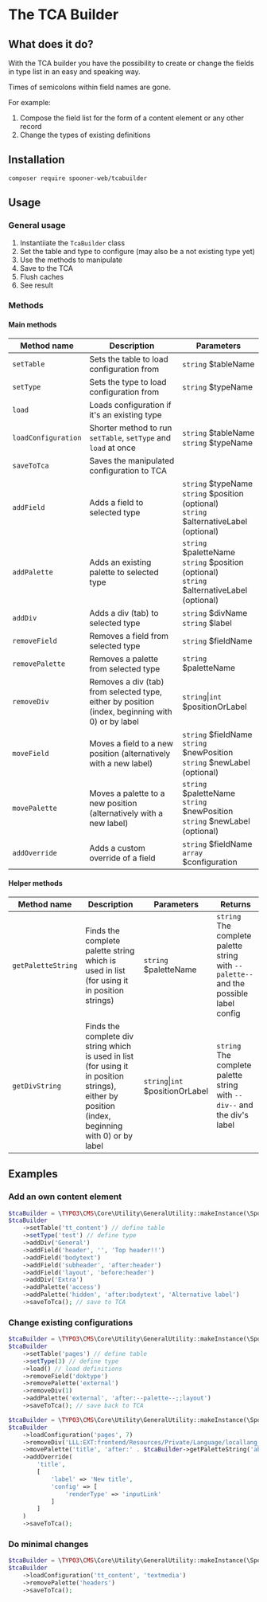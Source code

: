 # The TCA Builder

## What does it do?

With the TCA builder you have the possibility to create
or change the fields in type list in an easy and speaking way.

Times of semicolons within field names are gone.

For example:
1. Compose the field list for the form of a content element or any other record
1. Change the types of existing definitions

## Installation

`composer require spooner-web/tcabuilder`

## Usage

### General usage

1. Instantiiate the `TcaBuilder` class
1. Set the table and type to configure (may also be a not existing type yet)
1. Use the methods to manipulate
1. Save to the TCA
1. Flush caches
1. See result

### Methods

#### Main methods

| Method name | Description | Parameters |
| ----------- | ----------- | ---------- |
| `setTable` | Sets the table to load configuration from | `string` $tableName |
| `setType` | Sets the type to load configuration from | `string` $typeName |
| `load` | Loads configuration if it's an existing type |  |
| `loadConfiguration` | Shorter method to run `setTable`, `setType` and `load` at once | `string` $tableName <br> `string` $typeName |
| `saveToTca` | Saves the manipulated configuration to TCA |  |
| `addField` | Adds a field to selected type | `string` $typeName <br> `string` $position (optional) <br> `string` $alternativeLabel (optional) |
| `addPalette` | Adds an existing palette to selected type | `string` $paletteName <br> `string` $position (optional)<br> `string` $alternativeLabel (optional) |
| `addDiv` | Adds a div (tab) to selected type | `string` $divName <br> `string` $label |
| `removeField` | Removes a field from selected type | `string` $fieldName |
| `removePalette` | Removes a palette from selected type | `string` $paletteName |
| `removeDiv` | Removes a div (tab) from selected type, either by position (index, beginning with 0) or by label | `string`&#124;`int` $positionOrLabel |
| `moveField` | Moves a field to a new position (alternatively with a new label) | `string` $fieldName <br> `string` $newPosition <br> `string` $newLabel (optional) |
| `movePalette` | Moves a palette to a new position (alternatively with a new label) | `string` $paletteName <br> `string` $newPosition <br> `string` $newLabel (optional) |
| `addOverride` | Adds a custom override of a field | `string` $fieldName <br> `array` $configuration |

#### Helper methods

| Method name | Description | Parameters | Returns |
| ----------- | ----------- | ---------- | ------- |
| `getPaletteString` | Finds the complete palette string which is used in list (for using it in position strings) | `string` $paletteName | `string` The complete palette string with `--palette--` and the possible label config |
| `getDivString` | Finds the complete div string which is used in list (for using it in position strings), either by position (index, beginning with 0) or by label | `string`&#124;`int` $positionOrLabel | `string` The complete palette string with `--div--` and the div's label |

## Examples

### Add an own content element

```php
$tcaBuilder = \TYPO3\CMS\Core\Utility\GeneralUtility::makeInstance(\SpoonerWeb\TcaBuilder\TcaBuilder::class);
$tcaBuilder
    ->setTable('tt_content') // define table
    ->setType('test') // define type
    ->addDiv('General')
    ->addField('header', '', 'Top header!!')
    ->addField('bodytext')
    ->addField('subheader', 'after:header')
    ->addField('layout', 'before:header')
    ->addDiv('Extra')
    ->addPalette('access')
    ->addPalette('hidden', 'after:bodytext', 'Alternative label')
    ->saveToTca(); // save to TCA
```

### Change existing configurations

```php
$tcaBuilder = \TYPO3\CMS\Core\Utility\GeneralUtility::makeInstance(\SpoonerWeb\TcaBuilder\TcaBuilder::class);
$tcaBuilder
    ->setTable('pages') // define table
    ->setType(3) // define type
    ->load() // load definitions
    ->removeField('doktype')
    ->removePalette('external')
    ->removeDiv(1)
    ->addPalette('external', 'after:--palette--;;layout')
    ->saveToTca(); // save back to TCA
```

```php
$tcaBuilder = \TYPO3\CMS\Core\Utility\GeneralUtility::makeInstance(\SpoonerWeb\TcaBuilder\TcaBuilder::class);
$tcaBuilder
    ->loadConfiguration('pages', 7)
    ->removeDiv('LLL:EXT:frontend/Resources/Private/Language/locallang_tca.xlf:pages.tabs.metadata')
    ->movePalette('title', 'after:' . $tcaBuilder->getPaletteString('abstract'), 'New title')
    ->addOverride(
        'title',
        [
            'label' => 'New title',
            'config' => [
                'renderType' => 'inputLink'
            ]
        ]
    )
    ->saveToTca();
```

### Do minimal changes

```php
$tcaBuilder = \TYPO3\CMS\Core\Utility\GeneralUtility::makeInstance(\SpoonerWeb\TcaBuilder\TcaBuilder::class);
$tcaBuilder
    ->loadConfiguration('tt_content', 'textmedia')
    ->removePalette('headers')
    ->saveToTca();
```
